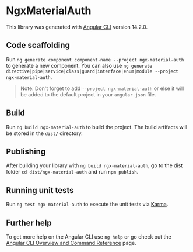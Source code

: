 # NgxMaterialAuth

This library was generated with [Angular CLI](https://github.com/angular/angular-cli) version 14.2.0.

## Code scaffolding

Run `ng generate component component-name --project ngx-material-auth` to generate a new component. You can also use `ng generate directive|pipe|service|class|guard|interface|enum|module --project ngx-material-auth`.
> Note: Don't forget to add `--project ngx-material-auth` or else it will be added to the default project in your `angular.json` file. 

## Build

Run `ng build ngx-material-auth` to build the project. The build artifacts will be stored in the `dist/` directory.

## Publishing

After building your library with `ng build ngx-material-auth`, go to the dist folder `cd dist/ngx-material-auth` and run `npm publish`.

## Running unit tests

Run `ng test ngx-material-auth` to execute the unit tests via [Karma](https://karma-runner.github.io).

## Further help

To get more help on the Angular CLI use `ng help` or go check out the [Angular CLI Overview and Command Reference](https://angular.io/cli) page.
